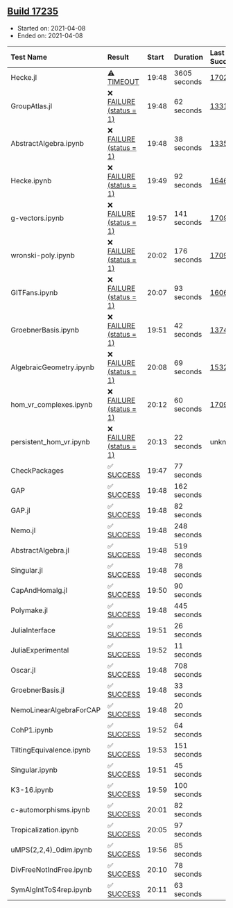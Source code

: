 ## [Build 17235](https://oscarci.mathematik.uni-kl.de/job/oscar/17235/)

* Started on: 2021-04-08
* Ended on: 2021-04-08

| Test Name    | Result | Start | Duration | Last Success | First Failure |
|:-------------|:-------|:------|:---------|:-------------|:--------------|
| Hecke.jl | ⚠ [TIMEOUT](https://oscarci.mathematik.uni-kl.de/job/oscar/17235/artifact/logs/build-17235/Hecke.jl.log) | 19:48 | 3605 seconds | [17022](https://oscarci.mathematik.uni-kl.de/job/oscar/17022/) | [17023](https://oscarci.mathematik.uni-kl.de/job/oscar/17023/) |
| GroupAtlas.jl | ❌ [FAILURE (status = 1)](https://oscarci.mathematik.uni-kl.de/job/oscar/17235/artifact/logs/build-17235/GroupAtlas.jl.log) | 19:48 | 62 seconds | [13311](https://oscarci.mathematik.uni-kl.de/job/oscar/13311/) | [13312](https://oscarci.mathematik.uni-kl.de/job/oscar/13312/) |
| AbstractAlgebra.ipynb | ❌ [FAILURE (status = 1)](https://oscarci.mathematik.uni-kl.de/job/oscar/17235/artifact/logs/build-17235/AbstractAlgebra.ipynb.log) | 19:48 | 38 seconds | [13355](https://oscarci.mathematik.uni-kl.de/job/oscar/13355/) | [13356](https://oscarci.mathematik.uni-kl.de/job/oscar/13356/) |
| Hecke.ipynb | ❌ [FAILURE (status = 1)](https://oscarci.mathematik.uni-kl.de/job/oscar/17235/artifact/logs/build-17235/Hecke.ipynb.log) | 19:49 | 92 seconds | [16463](https://oscarci.mathematik.uni-kl.de/job/oscar/16463/) | [16464](https://oscarci.mathematik.uni-kl.de/job/oscar/16464/) |
| g-vectors.ipynb | ❌ [FAILURE (status = 1)](https://oscarci.mathematik.uni-kl.de/job/oscar/17235/artifact/logs/build-17235/g-vectors.ipynb.log) | 19:57 | 141 seconds | [17099](https://oscarci.mathematik.uni-kl.de/job/oscar/17099/) | [17100](https://oscarci.mathematik.uni-kl.de/job/oscar/17100/) |
| wronski-poly.ipynb | ❌ [FAILURE (status = 1)](https://oscarci.mathematik.uni-kl.de/job/oscar/17235/artifact/logs/build-17235/wronski-poly.ipynb.log) | 20:02 | 176 seconds | [17098](https://oscarci.mathematik.uni-kl.de/job/oscar/17098/) | [17099](https://oscarci.mathematik.uni-kl.de/job/oscar/17099/) |
| GITFans.ipynb | ❌ [FAILURE (status = 1)](https://oscarci.mathematik.uni-kl.de/job/oscar/17235/artifact/logs/build-17235/GITFans.ipynb.log) | 20:07 | 93 seconds | [16068](https://oscarci.mathematik.uni-kl.de/job/oscar/16068/) | [16069](https://oscarci.mathematik.uni-kl.de/job/oscar/16069/) |
| GroebnerBasis.ipynb | ❌ [FAILURE (status = 1)](https://oscarci.mathematik.uni-kl.de/job/oscar/17235/artifact/logs/build-17235/GroebnerBasis.ipynb.log) | 19:51 | 42 seconds | [13748](https://oscarci.mathematik.uni-kl.de/job/oscar/13748/) | [13749](https://oscarci.mathematik.uni-kl.de/job/oscar/13749/) |
| AlgebraicGeometry.ipynb | ❌ [FAILURE (status = 1)](https://oscarci.mathematik.uni-kl.de/job/oscar/17235/artifact/logs/build-17235/AlgebraicGeometry.ipynb.log) | 20:08 | 69 seconds | [15322](https://oscarci.mathematik.uni-kl.de/job/oscar/15322/) | [15323](https://oscarci.mathematik.uni-kl.de/job/oscar/15323/) |
| hom_vr_complexes.ipynb | ❌ [FAILURE (status = 1)](https://oscarci.mathematik.uni-kl.de/job/oscar/17235/artifact/logs/build-17235/hom_vr_complexes.ipynb.log) | 20:12 | 60 seconds | [17099](https://oscarci.mathematik.uni-kl.de/job/oscar/17099/) | [17100](https://oscarci.mathematik.uni-kl.de/job/oscar/17100/) |
| persistent_hom_vr.ipynb | ❌ [FAILURE (status = 1)](https://oscarci.mathematik.uni-kl.de/job/oscar/17235/artifact/logs/build-17235/persistent_hom_vr.ipynb.log) | 20:13 | 22 seconds | unknown | unknown |
| CheckPackages | ✅ [SUCCESS](https://oscarci.mathematik.uni-kl.de/job/oscar/17235/artifact/logs/build-17235/CheckPackages.log) | 19:47 | 77 seconds |  |  |
| GAP | ✅ [SUCCESS](https://oscarci.mathematik.uni-kl.de/job/oscar/17235/artifact/logs/build-17235/GAP.log) | 19:48 | 162 seconds |  |  |
| GAP.jl | ✅ [SUCCESS](https://oscarci.mathematik.uni-kl.de/job/oscar/17235/artifact/logs/build-17235/GAP.jl.log) | 19:48 | 82 seconds |  |  |
| Nemo.jl | ✅ [SUCCESS](https://oscarci.mathematik.uni-kl.de/job/oscar/17235/artifact/logs/build-17235/Nemo.jl.log) | 19:48 | 248 seconds |  |  |
| AbstractAlgebra.jl | ✅ [SUCCESS](https://oscarci.mathematik.uni-kl.de/job/oscar/17235/artifact/logs/build-17235/AbstractAlgebra.jl.log) | 19:48 | 519 seconds |  |  |
| Singular.jl | ✅ [SUCCESS](https://oscarci.mathematik.uni-kl.de/job/oscar/17235/artifact/logs/build-17235/Singular.jl.log) | 19:48 | 78 seconds |  |  |
| CapAndHomalg.jl | ✅ [SUCCESS](https://oscarci.mathematik.uni-kl.de/job/oscar/17235/artifact/logs/build-17235/CapAndHomalg.jl.log) | 19:50 | 90 seconds |  |  |
| Polymake.jl | ✅ [SUCCESS](https://oscarci.mathematik.uni-kl.de/job/oscar/17235/artifact/logs/build-17235/Polymake.jl.log) | 19:48 | 445 seconds |  |  |
| JuliaInterface | ✅ [SUCCESS](https://oscarci.mathematik.uni-kl.de/job/oscar/17235/artifact/logs/build-17235/JuliaInterface.log) | 19:51 | 26 seconds |  |  |
| JuliaExperimental | ✅ [SUCCESS](https://oscarci.mathematik.uni-kl.de/job/oscar/17235/artifact/logs/build-17235/JuliaExperimental.log) | 19:52 | 11 seconds |  |  |
| Oscar.jl | ✅ [SUCCESS](https://oscarci.mathematik.uni-kl.de/job/oscar/17235/artifact/logs/build-17235/Oscar.jl.log) | 19:48 | 708 seconds |  |  |
| GroebnerBasis.jl | ✅ [SUCCESS](https://oscarci.mathematik.uni-kl.de/job/oscar/17235/artifact/logs/build-17235/GroebnerBasis.jl.log) | 19:48 | 33 seconds |  |  |
| NemoLinearAlgebraForCAP | ✅ [SUCCESS](https://oscarci.mathematik.uni-kl.de/job/oscar/17235/artifact/logs/build-17235/NemoLinearAlgebraForCAP.log) | 19:48 | 20 seconds |  |  |
| CohP1.ipynb | ✅ [SUCCESS](https://oscarci.mathematik.uni-kl.de/job/oscar/17235/artifact/logs/build-17235/CohP1.ipynb.log) | 19:52 | 64 seconds |  |  |
| TiltingEquivalence.ipynb | ✅ [SUCCESS](https://oscarci.mathematik.uni-kl.de/job/oscar/17235/artifact/logs/build-17235/TiltingEquivalence.ipynb.log) | 19:53 | 151 seconds |  |  |
| Singular.ipynb | ✅ [SUCCESS](https://oscarci.mathematik.uni-kl.de/job/oscar/17235/artifact/logs/build-17235/Singular.ipynb.log) | 19:51 | 45 seconds |  |  |
| K3-16.ipynb | ✅ [SUCCESS](https://oscarci.mathematik.uni-kl.de/job/oscar/17235/artifact/logs/build-17235/K3-16.ipynb.log) | 19:59 | 100 seconds |  |  |
| c-automorphisms.ipynb | ✅ [SUCCESS](https://oscarci.mathematik.uni-kl.de/job/oscar/17235/artifact/logs/build-17235/c-automorphisms.ipynb.log) | 20:01 | 82 seconds |  |  |
| Tropicalization.ipynb | ✅ [SUCCESS](https://oscarci.mathematik.uni-kl.de/job/oscar/17235/artifact/logs/build-17235/Tropicalization.ipynb.log) | 20:05 | 97 seconds |  |  |
| uMPS(2,2,4)_0dim.ipynb | ✅ [SUCCESS](https://oscarci.mathematik.uni-kl.de/job/oscar/17235/artifact/logs/build-17235/uMPS-2-2-4-_0dim.ipynb.log) | 19:56 | 85 seconds |  |  |
| DivFreeNotIndFree.ipynb | ✅ [SUCCESS](https://oscarci.mathematik.uni-kl.de/job/oscar/17235/artifact/logs/build-17235/DivFreeNotIndFree.ipynb.log) | 20:10 | 78 seconds |  |  |
| SymAlgIntToS4rep.ipynb | ✅ [SUCCESS](https://oscarci.mathematik.uni-kl.de/job/oscar/17235/artifact/logs/build-17235/SymAlgIntToS4rep.ipynb.log) | 20:11 | 63 seconds |  |  |
